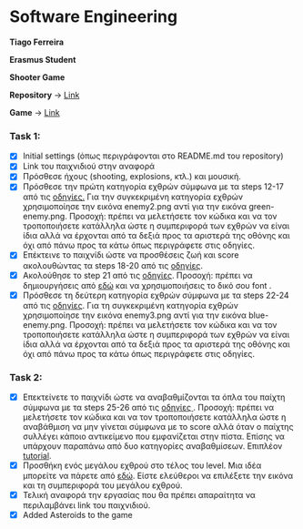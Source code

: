 <h1> Software Engineering</h1>

<b>
  <p>Tiago Ferreira</p>
  <p>Erasmus Student</p>
  <p>Shooter Game</p>
</b>

<p><b>Repository</b> -> <a href="https://github.com/tiagojlf">Link</a></p>
<p><b>Game</b> -> <a href="https://tiagojlf.github.io/Shooter/">Link</a></p>

<h3> Task 1: </h3>

- [X] Initial settings (όπως περιγράφονται στο README.md του repository)
- [X] Link του παιχνιδιού στην αναφορά
- [X] Πρόσθεσε ήχους (shooting, explosions, κτλ.) και μουσική.
- [X] Πρόσθεσε την πρώτη κατηγορία εχθρών σύμφωνα με τα steps 12-17 από τις <a href="http://codeperfectionist.com/articles/phaser-js-tutorial-building-a-polished-space-shooter-game-part-3/">οδηγίες.</a> Για την συγκεκριμένη κατηγορία εχθρών χρησιμοποίησε την εικόνα enemy2.png αντί για την εικόνα green-enemy.png. Προσοχή: πρέπει να μελετήσετε τον κώδικα και να τον τροποποιήσετε κατάλληλα ώστε η συμπεριφορά των εχθρών να είναι ίδια αλλά να έρχονται από τα δεξιά προς τα αριστερά της οθόνης και όχι από πάνω προς τα κάτω όπως περιγράφετε στις οδηγίες.
- [X] Επέκτεινε το παιχνίδι ώστε να προσθέσεις ζωή και score ακολουθώντας τα steps 18-20 από τις <a href="http://codeperfectionist.com/articles/phaser-js-tutorial-building-a-polished-space-shooter-game-part-4/">οδηγίες</a>.
- [X] Ακολούθησε το step 21 από τις <a href="http://codeperfectionist.com/articles/phaser-js-tutorial-building-a-polished-space-shooter-game-part-4/">οδηγίες</a>. Προσοχή: πρέπει να δημιουργήσεις από <a href="http://kvazars.com/littera/">εδώ</a> και να χρησιμοποιήσεις το δικό σου font .
- [X] Πρόσθεσε τη δεύτερη κατηγορία εχθρών σύμφωνα με τα steps 22-24 από τις <a href="http://codeperfectionist.com/articles/phaser-js-tutorial-building-a-polished-space-shooter-game-part-4/">οδηγίες</a>. Για τη συγκεκριμένη κατηγορία εχθρών χρησιμοποίησε την εικόνα enemy3.png αντί για την εικόνα blue-enemy.png. Προσοχή: πρέπει να μελετήσετε τον κώδικα και να τον τροποποιήσετε κατάλληλα ώστε η συμπεριφορά των εχθρών να είναι ίδια αλλά να έρχονται από τα δεξιά προς τα αριστερά της οθόνης και όχι από πάνω προς τα κάτω όπως περιγράφετε στις οδηγίες.
 
 <h3> Task 2: </h3>

- [X] Επεκτείνετε το παιχνίδι ώστε να αναβαθμίζονται τα όπλα του παίχτη σύμφωνα με τα steps 25-26 από τις <a href="http://codeperfectionist.com/articles/phaser-js-tutorial-building-a-polished-space-shooter-game-part-4/">οδηγίες </a>. Προσοχή: πρέπει να μελετήσετε τον κώδικα και να τον τροποποιήσετε κατάλληλα ώστε η αναβάθμιση να μην γίνεται σύμφωνα με το score αλλά όταν ο παίχτης συλλέγει κάποιο αντικείμενο που εμφανίζεται στην πίστα. Επίσης να υπάρχουν παραπάνω από δυο κατηγορίες αναβαθμίσεων. Επιπλέον <a href="http://phaser.io/tutorials/coding-tips-007">tutorial</a>.
- [X] Προσθήκη ενός μεγάλου εχθρού στο τέλος του level. Μια ιδέα μπορείτε να πάρετε από <a href="http://codeperfectionist.com/articles/phaser-js-tutorial-building-a-polished-space-shooter-game-part-5/">εδώ</a>. Είστε ελεύθεροι να επιλέξετε την εικόνα και τη συμπεριφορά του μεγάλου εχθρού.
- [X] Τελική αναφορά την εργασίας που θα πρέπει απαραίτητα να περιλαμβάνει link του παιχνιδιού.
- [X] Added Asteroids to the game
